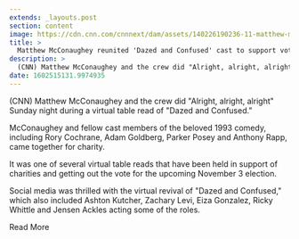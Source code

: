 ```yaml
--- 
extends: _layouts.post 
section: content 
image: https://cdn.cnn.com/cnnnext/dam/assets/140226190236-11-matthew-mcconaughey-super-169.jpg 
title: > 
  Matthew McConaughey reunited 'Dazed and Confused' cast to support voting 
description: > 
  (CNN) Matthew McConaughey and the crew did "Alright, alright, alright" Sunday night during a virtual table read of "Dazed and Confused."McConaughey and fellow cast members of the beloved 1993 comedy, including Rory Cochrane, Adam Goldberg, Parker Posey and Anthony Rapp, came together for charity.It was one of several virtual table reads that have been held in support of charities and getting out the vote for the upcoming November 3 election.Social media was thrilled with the virtual revival of "Dazed and Confused," which also included Ashton Kutcher, Zachary Levi, Eiza Gonzalez, Ricky Whittle and Jensen Ackles acting some of the roles. 
date: 1602515131.9974935 
--- 
```

(CNN) Matthew McConaughey and the crew did "Alright, alright, alright" Sunday night during a virtual table read of "Dazed and Confused."

McConaughey and fellow cast members of the beloved 1993 comedy, including Rory Cochrane, Adam Goldberg, Parker Posey and Anthony Rapp, came together for charity.

It was one of several virtual table reads that have been held in support of charities and getting out the vote for the upcoming November 3 election.

Social media was thrilled with the virtual revival of "Dazed and Confused," which also included Ashton Kutcher, Zachary Levi, Eiza Gonzalez, Ricky Whittle and Jensen Ackles acting some of the roles.

Read More